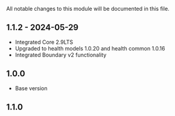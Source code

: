 All notable changes to this module will be documented in this file.

## 1.1.2 - 2024-05-29
- Integrated Core 2.9LTS
- Upgraded to health models 1.0.20 and health common 1.0.16
- Integrated Boundary v2 functionality

## 1.0.0

- Base version

## 1.1.0
